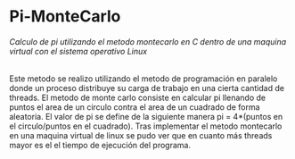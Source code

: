# Pi-MonteCarlo
###### Calculo de pi utilizando el metodo montecarlo en C dentro de una maquina virtual con el sistema operativo Linux
Este metodo se realizo utilizando el metodo de programación en paralelo donde un proceso distribuye su carga de trabajo en una cierta cantidad de threads. 
El metodo de monte carlo consiste en calcular pi llenando de puntos el area de un circulo contra el area de un cuadrado de forma aleatoria. El valor de pi se define de la siguiente manera pi = 4*(puntos en el circulo/puntos en el cuadrado).
Tras implementar el metodo montecarlo en una maquina virtual de linux se pudo ver que en cuanto más threads mayor es el el tiempo de ejecución del programa.
